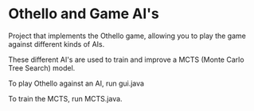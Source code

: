 # Othello and Game AI's

Project that implements the Othello game, allowing you to play the game against 
different kinds of AIs. 

These different AI's are used to train and improve a MCTS (Monte Carlo Tree Search) model. 
 
To play Othello against an AI, run gui.java

To train the MCTS, run MCTS.java. 
